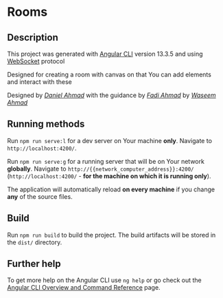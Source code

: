 # Rooms

## Description
This project was generated with [Angular CLI](https://github.com/angular/angular-cli) version 13.3.5
and using [WebSocket](https://github.com/websockets) protocol

Designed for creating a room with canvas on that You can add elements and interact with these 

Designed by [_Daniel Ahmad_](https://github.com/pogeraf/) with the guidance
by [_Fadi Ahmad_](https://github.com/fadich)
by [_Waseem Ahmad_](https://github.com/Waseem9287)

## Running methods

Run `npm run serve:l` for a dev server on Your machine **only**. Navigate to `http://localhost:4200/`.

Run `npm run serve:g` for a running server that will be on Your network **globally**. Navigate
to `http://{{network_computer_address}}:4200/`  (`http://localhost:4200/` - **for the machine on which it is running
only**).

The application will automatically reload **on every machine** if you change **any** of the source files.

## Build

Run `npm run build` to build the project. The build artifacts will be stored in the `dist/` directory.

[//]: # (## Running unit tests)

[//]: # ()

[//]: # (Run `ng test` to execute the unit tests via [Karma]&#40;https://karma-runner.github.io&#41;.)

[//]: # (## Running end-to-end tests)

[//]: # ()

[//]: # (Run `ng e2e` to execute the end-to-end tests via a platform of your choice. To use this command, you need to first add a package that implements end-to-end testing capabilities.)

## Further help

To get more help on the Angular CLI use `ng help` or go check out
the [Angular CLI Overview and Command Reference](https://angular.io/cli) page.
